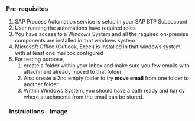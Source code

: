 ### Pre-requisites
1. SAP Process Automation service is setup in your SAP BTP Subaccount
2. User running the automations have required roles
3. You have access to a Windows System and all the required on-premise components are installed in that windows system
4. Microsoft Office (Outlook, Excel) is installed in that windows system, with at least one mailbox configured
5. For testing purpose, 
	1. create a folder within your Inbox and make sure you few emails with attachment already moved to that folder
	2. Also create a 2nd empty folder to try **move email** from one folder to another folder
	3. Within Windows System, you should have a path ready and handy where attachments from the email can be stored.


Instructions | Image
------------ | -----
